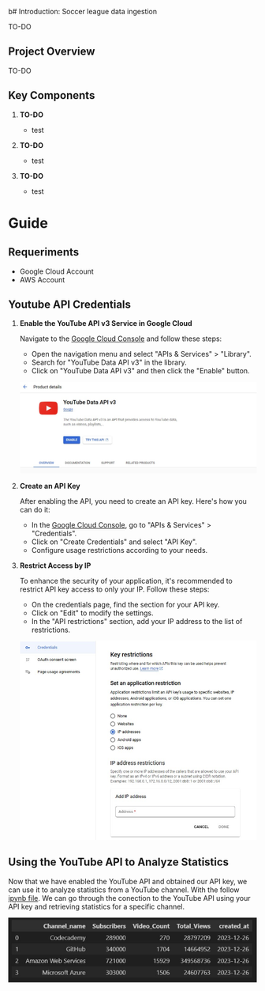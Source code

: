 b# Introduction: Soccer league data ingestion

TO-DO

## Project Overview

TO-DO

## Key Components

1. **TO-DO**
   - test

2. **TO-DO**
   - test

3. **TO-DO**
   - test

# Guide

## Requeriments

- Google Cloud Account
- AWS Account

## Youtube API Credentials

1. **Enable the YouTube API v3 Service in Google Cloud**

   Navigate to the [Google Cloud Console](https://console.cloud.google.com/) and follow these steps:

   - Open the navigation menu and select "APIs & Services" > "Library".
   - Search for "YouTube Data API v3" in the library.
   - Click on "YouTube Data API v3" and then click the "Enable" button.

   ![Enable YouTube API](images/01_youtube_api.jpg)

2. **Create an API Key**

   After enabling the API, you need to create an API key. Here's how you can do it:

   - In the [Google Cloud Console](https://console.cloud.google.com/), go to "APIs & Services" > "Credentials".
   - Click on "Create Credentials" and select "API Key".
   - Configure usage restrictions according to your needs.

3. **Restrict Access by IP**

   To enhance the security of your application, it's recommended to restrict API key access to only your IP. Follow these steps:

   - On the credentials page, find the section for your API key.
   - Click on "Edit" to modify the settings.
   - In the "API restrictions" section, add your IP address to the list of restrictions.

   ![Enable YouTube API](images/02_youtube_api_ip.jpg)

## Using the YouTube API to Analyze Statistics

Now that we have enabled the YouTube API and obtained our API key, we can use it to analyze statistics from a YouTube channel. With the follow [ipynb file](youtube_stats.ipynb). We can go through the conection to the YouTube API using your API key and retrieving statistics for a specific channel.

![Data Frame](images/03_dataframe_result.jpg)
